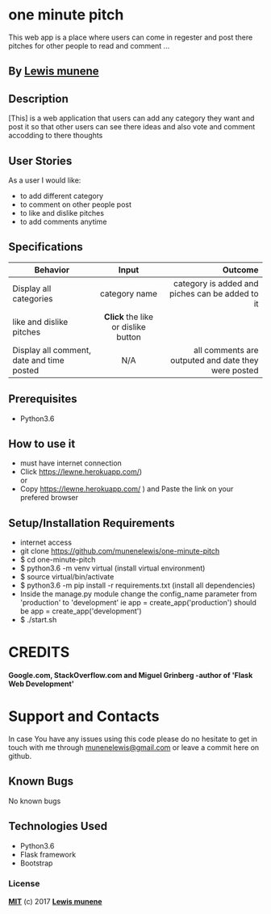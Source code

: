 # one minute pitch

 This web app is a place where users can come in regester and post there pitches for other people to read and comment ...

## By **[Lewis munene](https://github.com/munenelewis)**

## Description
[This]  is a web application that users can add any category they want and post it so that other users can see there ideas and also vote and comment accodding to there thoughts

## User Stories
As a user I would like:
* to add different category
* to comment on other people post
* to like and dislike pitches
* to add comments anytime

## Specifications
| Behavior        | Input           | Outcome  |
| ------------- |:-------------:| -----:|
| Display all categories | category name| category is added and piches can be added to it |
| like and dislike pitches| **Click** the like or dislike button|
| Display all comment, date and time posted | N/A | all comments are outputed and date they were posted |

## Prerequisites
* Python3.6

## How to use it
* must have internet connection
* Click https://lewne.herokuapp.com/) <br/>
  or <br/>
* Copy https://lewne.herokuapp.com/ ) and  Paste the link on your prefered browser


## Setup/Installation Requirements
* internet access
* git clone https://github.com/munenelewis/one-minute-pitch
* $ cd one-minute-pitch
* $ python3.6 -m venv virtual (install virtual environment)
* $ source virtual/bin/activate
* $ python3.6 -m pip install -r requirements.txt (install all dependencies)
* Inside the manage.py module change the config_name parameter from 'production' to 'development' ie app = create_app('production') should be app = create_app('development')
* $ ./start.sh

# CREDITS

#### Google.com, StackOverflow.com and Miguel Grinberg -author of 'Flask Web Development'


# Support and Contacts

In case You have any issues using this code please do no hesitate to get in touch with me through munenelewis@gmail.com or leave a commit here on github.

## Known Bugs

No known bugs

## Technologies Used
- Python3.6
- Flask framework
- Bootstrap

### License

**[MIT](./LICENSE)** (c) 2017 **[Lewis munene](https://munenelewis.github.io)**